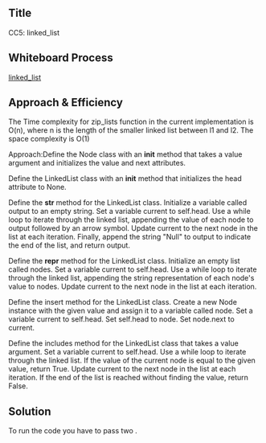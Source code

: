 ## Title
CC5: linked_list
## Whiteboard Process
<!-- Embedded whiteboard image -->
[linked_list](./CC5.jpg)

## Approach & Efficiency
<!-- What approach did you take? Why? What is the Big O space/time for this approach? -->
The Time complexity for zip_lists function in the current implementation is O(n), where n is the length of the smaller linked list between l1 and l2. 
The space complexity is O(1)

Approach:Define the Node class with an __init__ method that takes a value argument and initializes the value and next attributes.

Define the LinkedList class with an __init__ method that initializes the head attribute to None.

Define the __str__ method for the LinkedList class. Initialize a variable called output to an empty string. Set a variable current to self.head. Use a while loop to iterate through the linked list, appending the value of each node to output followed by an arrow symbol. Update current to the next node in the list at each iteration. Finally, append the string "Null" to output to indicate the end of the list, and return output.

Define the __repr__ method for the LinkedList class. Initialize an empty list called nodes. Set a variable current to self.head. Use a while loop to iterate through the linked list, appending the string representation of each node's value to nodes. Update current to the next node in the list at each iteration. 

Define the insert method for the LinkedList class. Create a new Node instance with the given value and assign it to a variable called node. Set a variable current to self.head. Set self.head to node. Set node.next to current.

Define the includes method for the LinkedList class that takes a value argument. Set a variable current to self.head. Use a while loop to iterate through the linked list. If the value of the current node is equal to the given value, return True. Update current to the next node in the list at each iteration. If the end of the list is reached without finding the value, return False.
## Solution
<!-- Show how to run your code, and examples of it in action -->
To run the code you have to pass two .

